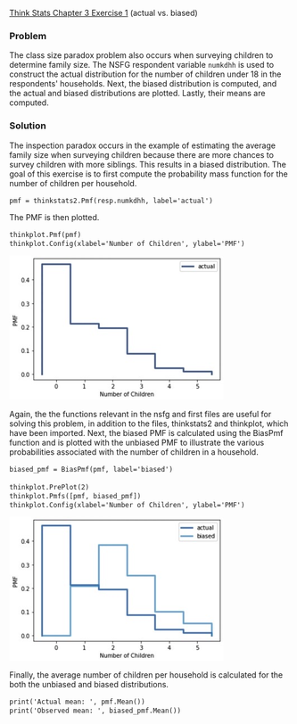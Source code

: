[Think Stats Chapter 3 Exercise 1](http://greenteapress.com/thinkstats2/html/thinkstats2004.html#toc31) (actual vs. biased)

### Problem
The class size paradox problem also occurs when surveying children to determine family size. The NSFG respondent variable `numkdhh` is used to construct the actual distribution for the number of children under 18 in the respondents' households. Next, the biased distribution is computed, and the actual and biased distributions are plotted. Lastly, their means are computed.

### Solution
The inspection paradox occurs in the example of estimating the average family size when surveying children because there are more chances to survey children with more siblings. This results in a biased distribution. The goal of this exercise is to first compute the probability mass function for the number of children per household.

    pmf = thinkstats2.Pmf(resp.numkdhh, label='actual')

The PMF is then plotted.

    thinkplot.Pmf(pmf)
    thinkplot.Config(xlabel='Number of Children', ylabel='PMF')

![Image of actual PMF](https://github.com/wnobles/dsp/blob/master/lessons/statistics/CEF0D171-2722-4920-8752-5E3188F1D62E_4_5005_c.jpeg)

Again, the the functions relevant in the nsfg and first files are useful for solving this problem, in addition to the files, thinkstats2 and thinkplot, which have been imported. Next, the biased PMF is calculated using the BiasPmf function and is plotted with the unbiased PMF to illustrate the various probabilities associated with the number of children in a household.

    biased_pmf = BiasPmf(pmf, label='biased')

    thinkplot.PrePlot(2)
    thinkplot.Pmfs([pmf, biased_pmf])
    thinkplot.Config(xlabel='Number of Children', ylabel='PMF')

![Image of actual/biased PMF](https://github.com/wnobles/dsp/blob/master/lessons/statistics/CFBC9A01-9B7B-42EA-BDC5-EB60F9437A5E_4_5005_c.jpeg)

Finally, the average number of children per household is calculated for the both the unbiased and biased distributions.

    print('Actual mean: ', pmf.Mean())
    print('Observed mean: ', biased_pmf.Mean())
